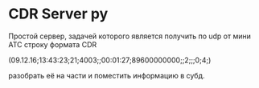 CDR Server py
=============

Простой сервер, задачей которого является получить по udp от мини АТС строку формата CDR

(09.12.16;13:43:23;21;4003;;00:01:27;89600000000;;2;;;0;4;)

разобрать её на части и поместить информацию в субд.
